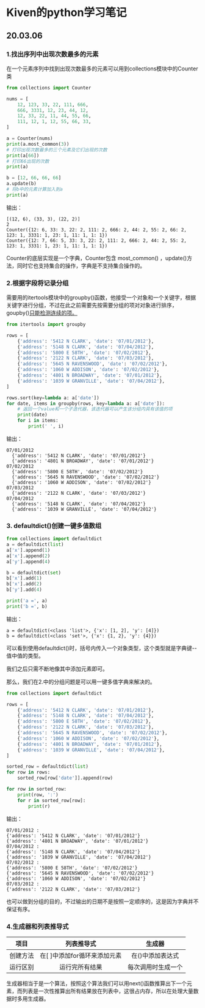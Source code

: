 # Kiven的python学习笔记

## 20.03.06

### 1.找出序列中出现次数最多的元素

在一个元素序列中找到出现次数最多的元素可以用到collections模块中的Counter类

```python
from collections import Counter

nums = [
    12, 123, 33, 22, 111, 666,
    666, 3331, 12, 23, 44, 12,
    12, 33, 22, 11, 44, 55, 66,
    111, 12, 1, 12, 55, 66, 33,
]

a = Counter(nums)
print(a.most_common(3))
# 打印出现次数最多的三个元素及它们出现的次数
print(a[66])
# 打印66出现的次数
print(a)

b = [12, 66, 66, 66]
a.update(b)
# 将b中的元素计算加入到a
print(a)

```

输出：

```
[(12, 6), (33, 3), (22, 2)]
2
Counter({12: 6, 33: 3, 22: 2, 111: 2, 666: 2, 44: 2, 55: 2, 66: 2, 123: 1, 3331: 1, 23: 1, 11: 1, 1: 1})
Counter({12: 7, 66: 5, 33: 3, 22: 2, 111: 2, 666: 2, 44: 2, 55: 2, 123: 1, 3331: 1, 23: 1, 11: 1, 1: 1})
```

Counter的底层实现是一个字典，Counter包含 most_common() ，update()方法，同时它也支持集合的操作，字典是不支持集合操作的。

### 2.根据字段将记录分组

需要用的itertools模块中的groupby()函数，他接受一个对象和一个关键字，根据关键字进行分组，不过在此之前需要先按需要分组的项对对象进行排序，goupby()<u>只能检测连续的项。</u>

```python
from itertools import groupby

rows = [
    {'address': '5412 N CLARK', 'date': '07/01/2012'},
    {'address': '5148 N CLARK', 'date': '07/04/2012'},
    {'address': '5800 E 58TH', 'date': '07/02/2012'},
    {'address': '2122 N CLARK', 'date': '07/03/2012'},
    {'address': '5645 N RAVENSWOOD', 'date': '07/02/2012'},
    {'address': '1060 W ADDISON', 'date': '07/02/2012'},
    {'address': '4801 N BROADWAY', 'date': '07/01/2012'},
    {'address': '1039 W GRANVILLE', 'date': '07/04/2012'},
]

rows.sort(key=lambda a: a['date'])
for date, items in groupby(rows, key=lambda a: a['date']):
    # 返回一个value和一个子迭代器，该迭代器可以产生该分组内具有该值的项
    print(date)
    for i in items:
        print(' ', i)
```

输出：

```
07/01/2012
  {'address': '5412 N CLARK', 'date': '07/01/2012'}
  {'address': '4801 N BROADWAY', 'date': '07/01/2012'}
07/02/2012
  {'address': '5800 E 58TH', 'date': '07/02/2012'}
  {'address': '5645 N RAVENSWOOD', 'date': '07/02/2012'}
  {'address': '1060 W ADDISON', 'date': '07/02/2012'}
07/03/2012
  {'address': '2122 N CLARK', 'date': '07/03/2012'}
07/04/2012
  {'address': '5148 N CLARK', 'date': '07/04/2012'}
  {'address': '1039 W GRANVILLE', 'date': '07/04/2012'}
```

### 3. defaultdict()创建一键多值数组

```python
from collections import defaultdict
a = defaultdict(list)
a['x'].append(1)
a['x'].append(2)
a['y'].append(4)

b = defaultdict(set)
b['x'].add(1)
b['x'].add(2)
b['y'].add(4)

print('a =', a)
print('b =', b)
```

输出：

```
a = defaultdict(<class 'list'>, {'x': [1, 2], 'y': [4]})
b = defaultdict(<class 'set'>, {'x': {1, 2}, 'y': {4}})
```

可以看到使用defaultdict()时，括号内传入一个对象类型，这个类型就是字典键--值中值的类型。

我们之后只需不断地像其中添加元素即可。

那么，我们在2.中的分组问题是可以用一键多值字典来解决的。

```python
from collections import defaultdict

rows = [
    {'address': '5412 N CLARK', 'date': '07/01/2012'},
    {'address': '5148 N CLARK', 'date': '07/04/2012'},
    {'address': '5800 E 58TH', 'date': '07/02/2012'},
    {'address': '2122 N CLARK', 'date': '07/03/2012'},
    {'address': '5645 N RAVENSWOOD', 'date': '07/02/2012'},
    {'address': '1060 W ADDISON', 'date': '07/02/2012'},
    {'address': '4801 N BROADWAY', 'date': '07/01/2012'},
    {'address': '1039 W GRANVILLE', 'date': '07/04/2012'},
]

sorted_row = defaultdict(list)
for row in rows:
    sorted_row[row['date']].append(row)

for row in sorted_row:
    print(row, ':')
    for r in sorted_row[row]:
        print(r)
```

输出：

```
07/01/2012 :
{'address': '5412 N CLARK', 'date': '07/01/2012'}
{'address': '4801 N BROADWAY', 'date': '07/01/2012'}
07/04/2012 :
{'address': '5148 N CLARK', 'date': '07/04/2012'}
{'address': '1039 W GRANVILLE', 'date': '07/04/2012'}
07/02/2012 :
{'address': '5800 E 58TH', 'date': '07/02/2012'}
{'address': '5645 N RAVENSWOOD', 'date': '07/02/2012'}
{'address': '1060 W ADDISON', 'date': '07/02/2012'}
07/03/2012 :
{'address': '2122 N CLARK', 'date': '07/03/2012'}
```

也可以做到分组的目的，不过输出的日期不是按照一定顺序的，这是因为字典并不保证有序。

### 4.生成器和列表推导式

|   项目   |          列表推导式          |       生成器       |
| :------: | :--------------------------: | :----------------: |
| 创建方法 | 在[ ]中添加for循环来添加元素 |  在()中添加表达式  |
| 运行区别 |        运行完所有结果        | 每次调用时生成一个 |

生成器相当于是一个算法，按照这个算法我们可以用next()函数推算出下一个元素，而列表是一次性推算出所有结果放在列表中，这很占内存，所以在处理大量数据时多用生成器。

